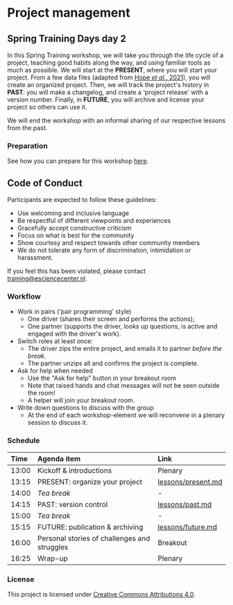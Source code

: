 # Project management

## Spring Training Days day 2

In this Spring Training workshop, we will take you through the life cycle of a project,
teaching good habits along the way, and using familiar tools as much as possible.
We will start at the **PRESENT**, where you will start your project.
From a few data files (adapted from [Hope _et al._, 2021](data/README.md)), you will create an organized project.
Then, we will track the project's history in **PAST**: you will make a changelog,
and create a 'project release' with a version number. Finally, in **FUTURE**,
you will archive and license your project so others can use it.

We will end the workshop with an informal sharing of our respective lessons from the past.

### Preparation

See how you can prepare for this workshop [here](preparation.md).

## Code of Conduct

Participants are expected to follow these guidelines:
- Use welcoming and inclusive language
- Be respectful of different viewpoints and experiences
- Gracefully accept constructive criticism
- Focus on what is best for the community
- Show courtesy and respect towards other community members
- We do not tolerate any form of discrimination, intimidation or harassment.

If you feel this has been violated, please contact training@esciencecenter.nl.

### Workflow

- Work in pairs ('pair programming' style)
  - One driver (shares their screen and performs the actions);
  - One partner (supports the driver, looks up questions, is active and engaged with the driver's work).
- Switch roles at least once:
  - The driver zips the entire project, and emails it to partner *before the break*.
  - The partner unzips all and confirms the project is complete.
- Ask for help when needed
  - Use the "Ask for help" button in your breakout room
  - Note that raised hands and chat messages will not be seen outside the room!
  - A helper will join your breakout room.
- Write down questions to discuss with the group
  - At the end of each workshop-element we will reconvene in a plenary session to discuss it.

### Schedule

| Time  | Agenda item | Link |
|:------|:------------|:-----|
| 13:00 | Kickoff & introductions | Plenary |
| 13:15 | PRESENT: organize your project | [lessons/present.md](lessons/present.md) |
| 14:00 | _Tea break_ | - |
| 14:15 | PAST: version control | [lessons/past.md](lessons/past.md) |
| 15:00 | _Tea break_ | - |
| 15:15 | FUTURE: publication & archiving | [lessons/future.md](lessons/future.md) |
| 16:00 | Personal stories of challenges and struggles  | Breakout |
| 16:25 | Wrap-up | Plenary |

### License

This project is licensed under [Creative Commons Attributions 4.0](https://creativecommons.org/licenses/by/4.0/).

